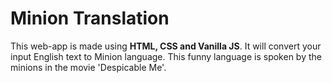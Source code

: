 
# Minion Translation
This web-app is made using <strong> HTML, CSS and Vanilla JS</strong>.
It will convert your input English text to Minion language. 
This funny language is spoken by the minions in the movie 'Despicable Me'.



